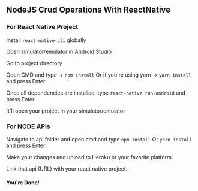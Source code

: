 ## NodeJS Crud Operations With ReactNative

### For React Native Project
Install `react-native-cli` globally

Open simulator/emulator in Android Studio

Go to project directory

Open CMD and type -> `npm install` Or if you're using yarn -> `yarn install` and press Enter

Once all dependencies are installed, type `react-native run-android` and press Enter

It'll open your project in your simulator/emulator


### For NODE APIs
Navigate to api folder and open cmd and type `npm install` Or `yarn install` and press Enter

Make your changes and upload to Heroku or your favorite platform.

Link that api (URL) with your react native project.

#### You're Done!
